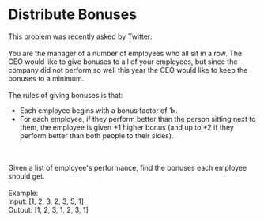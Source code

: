 # Distribute Bonuses
This problem was recently asked by Twitter:
<br>
<br>
You are the manager of a number of employees who all sit in a row. The CEO would like to give bonuses to all of your employees, but since the company did not perform so well this year the CEO would like to keep the bonuses to a minimum.
<br>
<br>
The rules of giving bonuses is that:
<br>
- Each employee begins with a bonus factor of 1x.
- For each employee, if they perform better than the person sitting next to them, the employee is given +1 higher bonus (and up to +2 if they perform better than both people to their sides).
<br>
<br>
Given a list of employee's performance, find the bonuses each employee should get.
<br>
<br>
Example:
<br>
Input: [1, 2, 3, 2, 3, 5, 1]
<br>
Output: [1, 2, 3, 1, 2, 3, 1]
